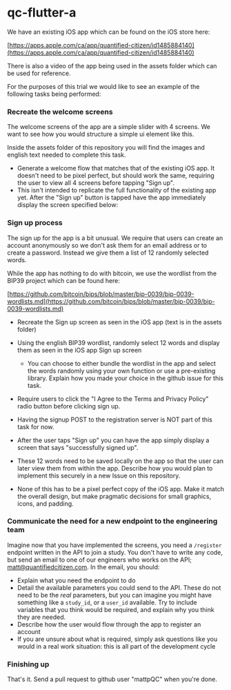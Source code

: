 # qc-flutter-a

We have an existing iOS app which can be found on the iOS store here:

[https://apps.apple.com/ca/app/quantified-citizen/id1485884140](https://apps.apple.com/ca/app/quantified-citizen/id1485884140)

There is also a video of the app being used in the assets folder which can be used for reference.

For the purposes of this trial we would like to see an example of the following tasks being performed:



### Recreate the welcome screens

The welcome screens of the app are a simple slider with 4 screens. We want to see how you would structure a simple ui element like this.

Inside the assets folder of this repository you will find the images and english text needed to complete this task.

- Generate a welcome flow that matches that of the existing iOS app. It doesn't need to be pixel perfect, but should work the same, requiring the user to view all 4 screens before tapping "Sign up".
- This isn't intended to replicate the full functionality of the existing app yet. After the "Sign up" button is tapped have the app immediately display the screen specified below:


### Sign up process

The sign up for the app is a bit unusual. We require that users can create an account anonymously so we don't ask them for an email address or to create a password. Instead we give them a list of 12 randomly selected words.

While the app has nothing to do with bitcoin, we use the wordlist from the BIP39 project which can be found here:

[https://github.com/bitcoin/bips/blob/master/bip-0039/bip-0039-wordlists.md](https://github.com/bitcoin/bips/blob/master/bip-0039/bip-0039-wordlists.md)

- Recreate the Sign up screen as seen in the iOS app (text is in the assets folder)
- Using the english BIP39 wordlist, randomly select 12 words and display them as seen in the iOS app Sign up screen
    - You can choose to either bundle the wordlist in the app and select the words randomly using your own function or use a pre-existing library. Explain how you made your choice in the github issue for this task.

- Require users to click the "I Agree to the Terms and Privacy Policy" radio button before clicking sign up.
- Having the signup POST to the registration server is NOT part of this task for now.
- After the user taps "Sign up" you can have the app simply display a screen that says "successfully signed up".
- These 12 words need to be saved locally on the app so that the user can later view them from within the app. Describe how you would plan to implement this securely in a new Issue on this repository.
- None of this has to be a pixel perfect copy of the iOS app. Make it match the overall design, but make  pragmatic decisions for small graphics, icons, and padding.

### Communicate the need for a new endpoint to the engineering team
Imagine now that you have implemented the screens, you need a `/register` endpoint written in the API to join a study. You don't have to write any code, but send an email to one of our engineers who works on the API; matt@quantifiedcitizen.com. In the email, you should:

- Explain what you need the endpoint to do
- Detail the available parameters you could send to the API. These do not need to be the _real_ parameters, but you can imagine you might have something like a `study_id`, or a `user_id` available. Try to include variables that you think would be required, and explain why you think they are needed.
- Describe how the user would flow through the app to register an account
- If you are unsure about what is required, simply ask questions like you would in a real work situation: this is all part of the development cycle

### Finishing up
That's it. Send a pull request to github user "mattpQC" when you're done.
